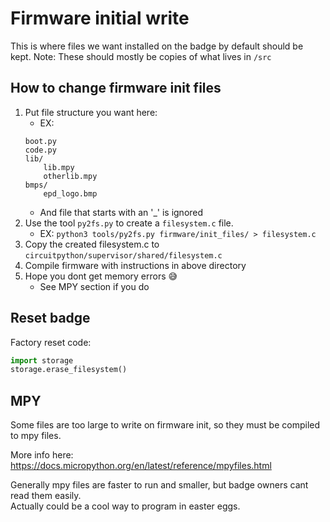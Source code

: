 # Firmware initial write

This is where files we want installed on the badge by default should be kept.
Note: These should mostly be copies of what lives in `/src`


## How to change firmware init files

1. Put file structure you want here:
    - EX:
    ```
    boot.py
    code.py
    lib/
        lib.mpy
        otherlib.mpy
    bmps/
        epd_logo.bmp
    ```
    - And file that starts with an '_' is ignored
2. Use the tool `py2fs.py` to create a `filesystem.c` file.
    - EX: `python3 tools/py2fs.py firmware/init_files/ > filesystem.c`
3. Copy the created filesystem.c to `circuitpython/supervisor/shared/filesystem.c`
4. Compile firmware with instructions in above directory
5. Hope you dont get memory errors 😅
    - See MPY section if you do

## Reset badge

Factory reset code:
```python
import storage
storage.erase_filesystem()
```

## MPY

Some files are too large to write on firmware init, so they must be compiled to mpy files.

More info here: https://docs.micropython.org/en/latest/reference/mpyfiles.html

Generally mpy files are faster to run and smaller, but badge owners cant read them easily.  
Actually could be a cool way to program in easter eggs.